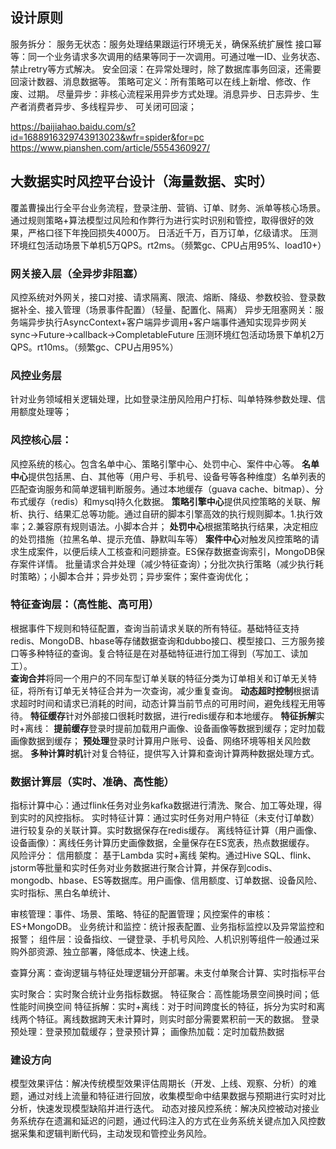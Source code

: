 ## 设计原则
服务拆分：
服务无状态：服务处理结果跟运行环境无关，确保系统扩展性
接口幂等：同一个业务请求多次调用的结果等同于一次调用。可通过唯一ID、业务状态、禁止retry等方式解决。
安全回滚：在异常处理时，除了数据库事务回滚，还需要回滚计数器、消息数据等。
策略可定义：所有策略可以在线上新增、修改、作废、过期。
尽量异步：非核心流程采用异步方式处理。消息异步、日志异步、生产者消费者异步、多线程异步、
可关闭可回滚；

https://baijiahao.baidu.com/s?id=1688916329743913023&wfr=spider&for=pc
https://www.pianshen.com/article/5554360927/
## 大数据实时风控平台设计（海量数据、实时）
覆盖曹操出行全平台业务流程，登录注册、营销、订单、财务、派单等核心场景。通过规则策略+算法模型过风险和作弊行为进行实时识别和管控，取得很好的效果，严格口径下年挽回损失4000万。
日活近千万，百万订单，亿级请求。
压测环境红包活动场景下单机5万QPS。rt2ms。（频繁gc、CPU占用95%、load10+）
### 网关接入层（全异步非阻塞）
风控系统对外网关，接口对接、请求隔离、限流、熔断、降级、参数校验、登录数据补全、接入管理（场景事件配置）（轻量、配置化、隔离）
异步无阻塞网关：服务端异步执行AsyncContext+客户端异步调用+客户端事件通知实现异步网关
sync->Future->callback->CompletableFuture
压测环境红包活动场景下单机2万QPS。rt10ms。（频繁gc、CPU占用95%）
### 风控业务层
针对业务领域相关逻辑处理，比如登录注册风险用户打标、叫单特殊参数处理、信用额度处理等；
### 风控核心层：
风控系统的核心。包含名单中心、策略引擎中心、处罚中心、案件中心等。
**名单中心**提供包括黑、白、其他等（用户号、手机号、设备号等各种维度）名单列表的匹配查询服务和简单逻辑判断服务。通过本地缓存（guava cache、bitmap）、分布式缓存（redis）和mysql持久化数据。
**策略引擎中心**提供风控策略的关联、解析、执行、结果汇总等功能。通过自研的脚本引擎高效的执行规则脚本。1.执行效率；2.兼容原有规则语法。小脚本合并；
**处罚中心**根据策略执行结果，决定相应的处罚措施（拉黑名单、提示充值、静默叫车等）
**案件中心**对触发风控策略的请求生成案件，以便后续人工核查和问题排查。ES保存数据查询索引，MongoDB保存案件详情。
批量请求合并处理（减少特征查询）；分批次执行策略（减少执行耗时策略）；小脚本合并；异步处罚；异步案件；案件查询优化；

### 特征查询层：（高性能、高可用）
根据事件下规则和特征配置，查询当前请求关联的所有特征。基础特征支持redis、MongoDB、hbase等存储数据查询和dubbo接口、模型接口、三方服务接口等多种特征的查询。复合特征是在对基础特征进行加工得到（写加工、读加工）。  
**查询合并**将同一个用户的不同车型订单关联的特征分类为订单相关和订单无关特征，将所有订单无关特征合并为一次查询，减少重复查询。
**动态超时控制**根据请求超时时间和请求已消耗的时间，动态计算当前节点的可用时间，避免线程无用等待。
**特征缓存**针对外部接口很耗时数据，进行redis缓存和本地缓存。
**特征拆解**实时+离线：
**提前缓存**登录时提前加载用户画像、设备画像等数据到缓存；定时加载画像数据到缓存；
**预处理**登录时计算用户账号、设备、网络环境等相关风险数据。
**多种计算时机**针对复合特征，提供写入计算和查询计算两种数据处理方式。

### 数据计算层（实时、准确、高性能）
指标计算中心：通过flink任务对业务kafka数据进行清洗、聚合、加工等处理，得到实时的风控指标。
实时特征计算：通过实时任务对用户特征（未支付订单数）进行较复杂的关联计算。实时数据保存在redis缓存。
离线特征计算（用户画像、设备画像）：离线任务计算历史画像数据，全量保存在ES宽表，热点数据缓存。
风险评分：
信用额度：
基于Lambda 实时+离线 架构。通过Hive SQL、flink、jstorm等批量和实时任务对业务数据进行聚合计算，并保存到codis、mongodb、hbase、ES等数据库。用户画像、信用额度、订单数据、设备风险、实时指标、黑白名单统计、

审核管理：事件、场景、策略、特征的配置管理；风控案件的审核：ES+MongoDB。
业务统计和监控：统计报表配置、业务指标监控以及异常监控和报警；
组件层：设备指纹、一键登录、手机号风险、人机识别等组件一般通过采购外部资源、独立部署，降低成本、快速上线。



查算分离：查询逻辑与特征处理逻辑分开部署。未支付单聚合计算、实时指标平台

实时聚合：实时聚合统计业务指标数据。
特征聚合：高性能场景空间换时间；低性能时间换空间
特征拆解：实时+离线：对于时间跨度长的特征，拆分为实时和离线两个特征。离线数据跨天未计算时，则实时部分需要累积前一天的数据。
登录预处理：登录预加载缓存；登录预计算；
画像热加载：定时加载热数据


### 建设方向
模型效果评估：解决传统模型效果评估周期长（开发、上线、观察、分析）的难题，通过对线上流量和特征进行回放，收集模型命中结果数据与预期进行实时对比分析，快速发现模型缺陷并进行迭代。
动态对接风控系统：解决风控被动对接业务系统存在遗漏和延迟的问题，通过代码注入的方式在业务系统关键点加入风控数据采集和逻辑判断代码，主动发现和管控业务风险。